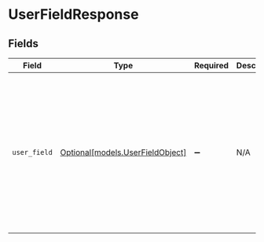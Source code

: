 # UserFieldResponse


## Fields

| Field                                                                                                                                                                                                                                                                                                                                                                                                                 | Type                                                                                                                                                                                                                                                                                                                                                                                                                  | Required                                                                                                                                                                                                                                                                                                                                                                                                              | Description                                                                                                                                                                                                                                                                                                                                                                                                           | Example                                                                                                                                                                                                                                                                                                                                                                                                               |
| --------------------------------------------------------------------------------------------------------------------------------------------------------------------------------------------------------------------------------------------------------------------------------------------------------------------------------------------------------------------------------------------------------------------- | --------------------------------------------------------------------------------------------------------------------------------------------------------------------------------------------------------------------------------------------------------------------------------------------------------------------------------------------------------------------------------------------------------------------- | --------------------------------------------------------------------------------------------------------------------------------------------------------------------------------------------------------------------------------------------------------------------------------------------------------------------------------------------------------------------------------------------------------------------- | --------------------------------------------------------------------------------------------------------------------------------------------------------------------------------------------------------------------------------------------------------------------------------------------------------------------------------------------------------------------------------------------------------------------- | --------------------------------------------------------------------------------------------------------------------------------------------------------------------------------------------------------------------------------------------------------------------------------------------------------------------------------------------------------------------------------------------------------------------- |
| `user_field`                                                                                                                                                                                                                                                                                                                                                                                                          | [Optional[models.UserFieldObject]](../models/userfieldobject.md)                                                                                                                                                                                                                                                                                                                                                      | :heavy_minus_sign:                                                                                                                                                                                                                                                                                                                                                                                                    | N/A                                                                                                                                                                                                                                                                                                                                                                                                                   | {<br/>"active": true,<br/>"created_at": "2012-10-16T16:04:06Z",<br/>"description": "Description of Custom Field",<br/>"id": 7,<br/>"key": "custom_field_1",<br/>"position": 9999,<br/>"raw_description": "{{dc.my_description}}",<br/>"raw_title": "Custom Field 1",<br/>"regexp_for_validation": null,<br/>"title": "Custom Field 1",<br/>"type": "text",<br/>"updated_at": "2012-10-16T16:04:06Z",<br/>"url": "https://company.zendesk.com/api/v2/user_fields/7.json"<br/>} |